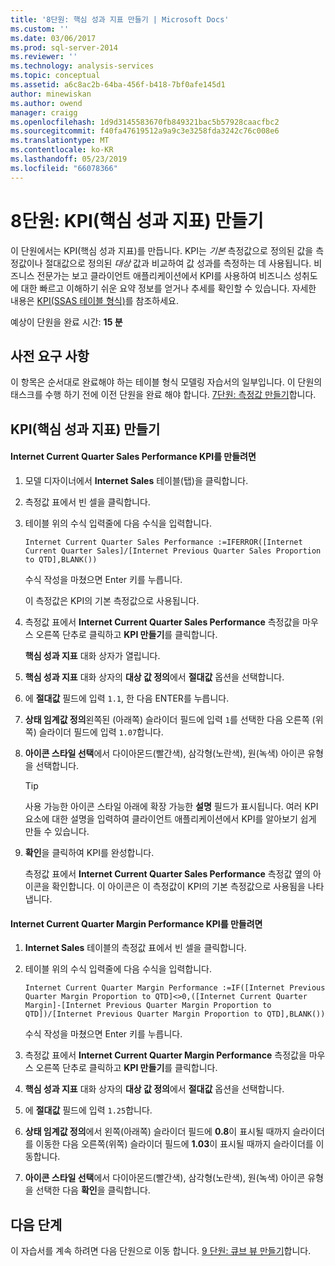 ```yaml
---
title: '8단원: 핵심 성과 지표 만들기 | Microsoft Docs'
ms.custom: ''
ms.date: 03/06/2017
ms.prod: sql-server-2014
ms.reviewer: ''
ms.technology: analysis-services
ms.topic: conceptual
ms.assetid: a6c8ac2b-64ba-456f-b418-7bf0afe145d1
author: minewiskan
ms.author: owend
manager: craigg
ms.openlocfilehash: 1d9d3145583670fb849321bac5b57928caacfbc2
ms.sourcegitcommit: f40fa47619512a9a9c3e3258fda3242c76c008e6
ms.translationtype: MT
ms.contentlocale: ko-KR
ms.lasthandoff: 05/23/2019
ms.locfileid: "66078366"
---
```

# <a name="lesson-8-create-key-performance-indicators"></a>8단원: KPI(핵심 성과 지표) 만들기
  이 단원에서는 KPI(핵심 성과 지표)를 만듭니다. KPI는 *기본* 측정값으로 정의된 값을 측정값이나 절대값으로 정의된 *대상* 값과 비교하여 값 성과를 측정하는 데 사용됩니다. 비즈니스 전문가는 보고 클라이언트 애플리케이션에서 KPI를 사용하여 비즈니스 성취도에 대한 빠르고 이해하기 쉬운 요약 정보를 얻거나 추세를 확인할 수 있습니다. 자세한 내용은 [KPI&#40;SSAS 테이블 형식&#41;](tabular-models/kpis-ssas-tabular.md)를 참조하세요.  
  
 예상이 단원을 완료 시간: **15 분**  
  
## <a name="prerequisites"></a>사전 요구 사항  
 이 항목은 순서대로 완료해야 하는 테이블 형식 모델링 자습서의 일부입니다. 이 단원의 태스크를 수행 하기 전에 이전 단원을 완료 해야 합니다. [7단원: 측정값 만들기](lesson-6-create-measures.md)합니다.  
  
## <a name="create-key-performance-indicators"></a>KPI(핵심 성과 지표) 만들기  
  
#### <a name="to-create-an-internet-current-quarter-sales-performance-kpi"></a>Internet Current Quarter Sales Performance KPI를 만들려면  
  
1.  모델 디자이너에서 **Internet Sales** 테이블(탭)을 클릭합니다.  
  
2.  측정값 표에서 빈 셀을 클릭합니다.  
  
3.  테이블 위의 수식 입력줄에 다음 수식을 입력합니다.  
  
     `Internet Current Quarter Sales Performance :=IFERROR([Internet Current Quarter Sales]/[Internet Previous Quarter Sales Proportion to QTD],BLANK())`  
  
     수식 작성을 마쳤으면 Enter 키를 누릅니다.  
  
     이 측정값은 KPI의 기본 측정값으로 사용됩니다.  
  
4.  측정값 표에서 **Internet Current Quarter Sales Performance** 측정값을 마우스 오른쪽 단추로 클릭하고 **KPI 만들기**를 클릭합니다.  
  
     **핵심 성과 지표** 대화 상자가 열립니다.  
  
5.  **핵심 성과 지표** 대화 상자의 **대상 값 정의**에서 **절대값** 옵션을 선택합니다.  
  
6.  에 **절대값** 필드에 입력 `1.1`, 한 다음 ENTER를 누릅니다.  
  
7.  **상태 임계값 정의**왼쪽된 (아래쪽) 슬라이더 필드에 입력 `1`를 선택한 다음 오른쪽 (위쪽) 슬라이더 필드에 입력 `1.07`합니다.  
  
8.  **아이콘 스타일 선택**에서 다이아몬드(빨간색), 삼각형(노란색), 원(녹색) 아이콘 유형을 선택합니다.  
  
    > [!TIP]  
    >  사용 가능한 아이콘 스타일 아래에 확장 가능한 **설명** 필드가 표시됩니다. 여러 KPI 요소에 대한 설명을 입력하여 클라이언트 애플리케이션에서 KPI를 알아보기 쉽게 만들 수 있습니다.  
  
9. **확인**을 클릭하여 KPI를 완성합니다.  
  
     측정값 표에서 **Internet Current Quarter Sales Performance** 측정값 옆의 아이콘을 확인합니다. 이 아이콘은 이 측정값이 KPI의 기본 측정값으로 사용됨을 나타냅니다.  
  
#### <a name="to-create-an-internet-current-quarter-margin-performance-kpi"></a>Internet Current Quarter Margin Performance KPI를 만들려면  
  
1.  **Internet Sales** 테이블의 측정값 표에서 빈 셀을 클릭합니다.  
  
2.  테이블 위의 수식 입력줄에 다음 수식을 입력합니다.  
  
     `Internet Current Quarter Margin Performance :=IF([Internet Previous Quarter Margin Proportion to QTD]<>0,([Internet Current Quarter Margin]-[Internet Previous Quarter Margin Proportion to QTD])/[Internet Previous Quarter Margin Proportion to QTD],BLANK())`  
  
     수식 작성을 마쳤으면 Enter 키를 누릅니다.  
  
3.  측정값 표에서 **Internet Current Quarter Margin Performance** 측정값을 마우스 오른쪽 단추로 클릭하고 **KPI 만들기**를 클릭합니다.  
  
4.  **핵심 성과 지표** 대화 상자의 **대상 값 정의**에서 **절대값** 옵션을 선택합니다.  
  
5.  에 **절대값** 필드에 입력 `1.25`합니다.  
  
6.  **상태 임계값 정의**에서 왼쪽(아래쪽) 슬라이더 필드에 **0.8**이 표시될 때까지 슬라이더를 이동한 다음 오른쪽(위쪽) 슬라이더 필드에 **1.03**이 표시될 때까지 슬라이더를 이동합니다.  
  
7.  **아이콘 스타일 선택**에서 다이아몬드(빨간색), 삼각형(노란색), 원(녹색) 아이콘 유형을 선택한 다음 **확인**을 클릭합니다.  
  
## <a name="next-step"></a>다음 단계  
 이 자습서를 계속 하려면 다음 단원으로 이동 합니다. [9 단원: 큐브 뷰 만들기](lesson-8-create-perspectives.md)합니다.  
  
  
